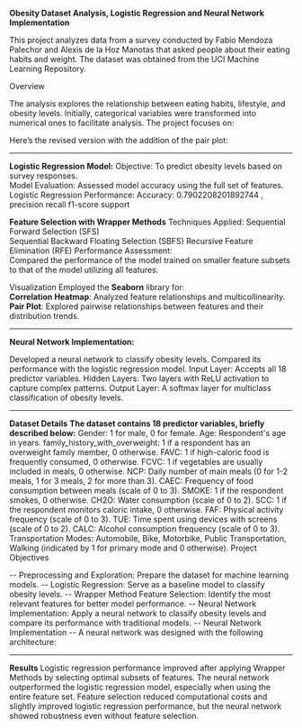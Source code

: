**Obesity Dataset Analysis, Logistic Regression and Neural Network Implementation**

This project analyzes data from a survey conducted by Fabio Mendoza Palechor and Alexis de la Hoz Manotas that asked people about their eating habits and weight. The dataset was obtained from the UCI Machine Learning Repository.

Overview

The analysis explores the relationship between eating habits, lifestyle, and obesity levels. Initially, categorical variables were transformed into numerical ones to facilitate analysis. The project focuses on:

Here’s the revised version with the addition of the pair plot:

---

**Logistic Regression Model:** 
Objective: To predict obesity levels based on survey responses.  
Model Evaluation: Assessed model accuracy using the full set of features.  
Logistic Regression Performance:
Accuracy: 0.7902208201892744 , precision    recall  f1-score   support


**Feature Selection with Wrapper Methods**
Techniques Applied:
Sequential Forward Selection (SFS)  
Sequential Backward Floating Selection (SBFS) 
Recursive Feature Elimination (RFE) 
Performance Assessment:  
Compared the performance of the model trained on smaller feature subsets to that of the model utilizing all features.

Visualization
Employed the **Seaborn** library for:  
**Correlation Heatmap**: Analyzed feature relationships and multicollinearity.  
**Pair Plot**: Explored pairwise relationships between features and their distribution trends.

---

**Neural Network Implementation:**

Developed a neural network to classify obesity levels.
Compared its performance with the logistic regression model.
Input Layer: Accepts all 18 predictor variables.
Hidden Layers: Two layers with ReLU activation to capture complex patterns.
Output Layer: A softmax layer for multiclass classification of obesity levels.

---

**Dataset Details**
**The dataset contains 18 predictor variables, briefly described below:**
Gender: 1 for male, 0 for female.
Age: Respondent's age in years.
family_history_with_overweight: 1 if a respondent has an overweight family member, 0 otherwise.
FAVC: 1 if high-caloric food is frequently consumed, 0 otherwise.
FCVC: 1 if vegetables are usually included in meals, 0 otherwise.
NCP: Daily number of main meals (0 for 1-2 meals, 1 for 3 meals, 2 for more than 3).
CAEC: Frequency of food consumption between meals (scale of 0 to 3).
SMOKE: 1 if the respondent smokes, 0 otherwise.
CH2O: Water consumption (scale of 0 to 2).
SCC: 1 if the respondent monitors caloric intake, 0 otherwise.
FAF: Physical activity frequency (scale of 0 to 3).
TUE: Time spent using devices with screens (scale of 0 to 2).
CALC: Alcohol consumption frequency (scale of 0 to 3).
Transportation Modes: Automobile, Bike, Motorbike, Public Transportation, Walking (indicated by 1 for primary mode and 0 otherwise).
Project Objectives

-- Preprocessing and Exploration: Prepare the dataset for machine learning models.
-- Logistic Regression: Serve as a baseline model to classify obesity levels.
-- Wrapper Method Feature Selection: Identify the most relevant features for better model performance.
-- Neural Network Implementation: Apply a neural network to classify obesity levels and compare its performance with traditional models.
-- Neural Network Implementation
-- A neural network was designed with the following architecture:

---
**Results**
Logistic regression performance improved after applying Wrapper Methods by selecting optimal subsets of features.
The neural network outperformed the logistic regression model, especially when using the entire feature set.
Feature selection reduced computational costs and slightly improved logistic regression performance, but the neural network showed robustness even without feature selection.


